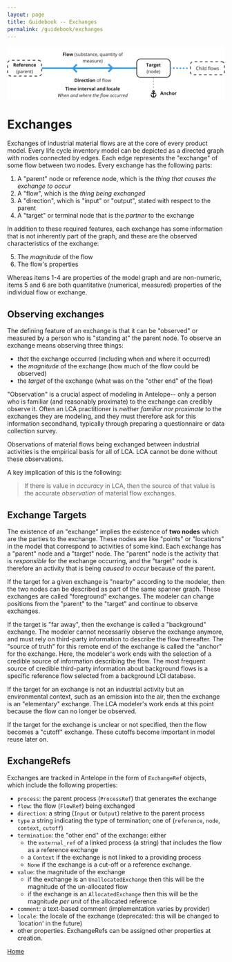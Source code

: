 ```yaml
---
layout: page
title: Guidebook -- Exchanges
permalink: /guidebook/exchanges
---
```


![A life cycle inventory "fragment" -- an observed material exchange](/assets/img/exchange.png)

# Exchanges

Exchanges of industrial material flows are at the core of every product model. Every life cycle inventory model can be depicted as a directed graph with nodes connected by edges.  Each edge represents the "exchange" of some flow between two nodes. Every exchange has the following parts:

 1. A "parent" node or reference node, which is the *thing that causes the exchange to occur*
 2. A "flow", which is the *thing being exchanged*
 3. A "direction", which is "input" or "output", stated with respect to the parent
 4. A "target" or terminal node that is the *partner* to the exchange

In addition to these required features, each exchange has some information that is not inherently part of the graph, and these are the observed characteristics of the exchange:

 5. The *magnitude* of the flow
 6. The flow's properties

Whereas items 1-4 are properties of the model graph and are non-numeric, items 5 and 6 are both quantitative (numerical, measured) properties of the individual flow or exchange.

## Observing exchanges

The defining feature of an exchange is that it can be "observed" or measured by a person who is "standing at" the parent node. To observe an exchange means observing three things:

 * *that* the exchange occurred (including when and where it occurred)
 * the *magnitude* of the exchange (how much of the flow could be observed)
 * the *target* of the exchange (what was on the "other end" of the flow)

"Observation" is a crucial aspect of modeling in Antelope-- only a person who is familiar (and reasonably proximate) to the exchange can credibly observe it.  Often an LCA practitioner is *neither familiar nor proximate* to the exchanges they are modeling, and they must therefore ask for this information secondhand, typically through preparing a questionnaire or data collection survey.  

Observations of material flows being exchanged between industrial activities is the empirical basis for all of LCA. LCA cannot be done without these observations.  

A key implication of this is the following:

> If there is value in *accuracy* in LCA, then the source of that value is the accurate *observation* of material flow exchanges.


## Exchange Targets

The existence of an "exchange" implies the existence of **two nodes** which are the parties to the exchange.  These nodes are  like "points" or "locations" in the model that correspond to activities of some kind.  Each exchange has a "parent" node and a "target" node.  The "parent" node is the activity that is *responsible* for the exchange occurring, and the "target" node is therefore an activity that is being *caused to occur* because of the parent. 

If the target for a given exchange is "nearby" according to the modeler, then the two nodes can be described as part of the same spanner graph.  These exchanges are called "foreground" exchanges.  The modeler can change positions from the "parent" to the "target" and continue to observe exchanges.  

If the target is "far away", then the exchange is called a "background" exchange. The modeler cannot necessarily observe the exchange anymore, and must rely on third-party information to describe the flow thereafter.  The "source of truth" for this remote end of the exchange is called the "anchor" for the exchange.  Here, the modeler's work ends with the selection of a credible source of information describing the flow. The most frequent source of credible third-party information about background flows is a specific reference flow selected from a background LCI database.  

If the target for an exchange is not an industrial activity but an environmental context, such as an emission into the air, then the exchange is an "elementary" exchange. The LCA modeler's work ends at this point because the flow can no longer be observed.

If the target for the exchange is unclear or not specified, then the flow becomes a "cutoff" exchange.  These cutoffs become important in model reuse later on.

## ExchangeRefs

Exchanges are tracked in Antelope in the form of `ExchangeRef` objects, which include the following properties:

 - `process`: the parent process (`ProcessRef`) that generates the exchange
 - `flow`: the flow (`FlowRef`) being exchanged
 - `direction`: a string (`Input` or `Output`) relative to the parent process
 - `type` a string indicating the type of termination; one of (`reference`, `node`, `context`, `cutoff`)
 - `termination`: the "other end" of the exchange: either
   - the `external_ref` of a linked process (a string) that includes the flow as a reference exchange
   - a `Context` if the exchange is not linked to a providing process
   - `None` if the exchange is a cut-off or a reference exchange.
 - `value`: the magnitude of the exchange
   - if the exchange is an `UnallocatedExchange` then this will be the magnitude of the un-allocated flow
   - if the exchange is an `AllocatedExchange` then this will be the magnitude *per unit* of the allocated reference
 - `comment`: a text-based comment (implementation varies by provider)
 - `locale`: the locale of the exchange (deprecated: this will be changed to `location' in the future)
 - other properties. ExchangeRefs can be assigned other properties at creation.


[Home](/guidebook/)
